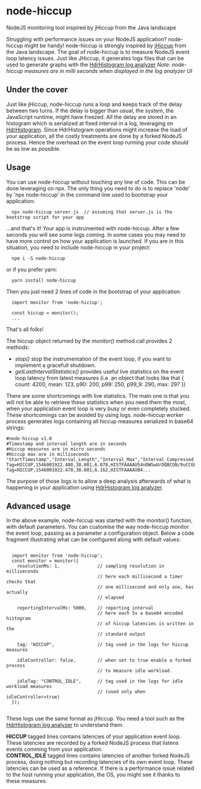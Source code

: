 # node-hiccup
NodeJS monitoring tool inspired by jHiccup from the Java landscape

Struggling with performance issues on your NodeJS application? node-hiccup might be handy!
node-hiccup is strongly inspired by [jHiccup](https://github.com/giltene/jHiccup) from the Java landscape. The goal of node-hiccup is to measure NodeJS event loop latency issues. Just like JHiccup, it generates logs files that can be used to generate graphs with the [HdrHistogram log analyzer](https://hdrhistogram.github.io/HdrHistogramJSDemo/logparser.html) 
*Note: node-hiccup measures are in milli seconds when displayed in the log analyzer UI*

## Under the cover 
Just like jHiccup, node-hiccup runs a loop and keeps track of the delay between two turns. If the delay is bigger than usual, the system, the JavaScript runtime, might have freezed. All the delay are stored in an histogram which is serialized at fixed interval in a log, leveraging on [HdrHistogram](https://github.com/HdrHistogram/HdrHistogramJS). Since HdrHistogram operations might increase the load of your application, all the costly treatments are done by a forked NodeJS process. Hence the overhead on the event loop running your code should be as low as possible. 

## Usage

You can use node-hiccup without touching any line of code. This can be done leveraging on npx. The only thing you need to do is to replace 'node' by 'npx node-hiccup' in the command line used to bootstrap your application:

```
  npx node-hiccup server.js  // assuming that server.js is the bootstrap script for your app

```

...and that's it! Your app is instrumented with node-hiccup.  After a few seconds you will see some logs coming.
In some cases you may need to have more control on how your application is launched. 
If you are in this situation, you need to include node-hiccup in your project:
```
  npm i -S node-hiccup
```
or if you prefer yarn:
```
  yarn install node-hiccup
```

Then you just need 2 lines of code in the bootstrap of your application:
```
  import monitor from 'node-hiccup';

  const hiccup = monitor();
  ...

```

That's all folks!  

The hiccup object returned by the *monitor()* method call provides 2 methods:
- *stop()* stop the instrumentation of the event loop, if you want to implement a gracefull shutdown.
- *getLastIntervalStatistics()* provides useful live statistics on the event loop latency from latest measures (i.e. an object that looks like that { count: 4200, mean: 123, p90: 200, p99: 250, p99_9: 290, max: 297 })  

There are some shortcomings with live statistics. The main one is that you will not be able to retrieve these statistics when you need them the most, when your application event loop is very busy or even completely stucked.  
These shortcomings can be avoided by using logs. node-hiccup worker process generates logs containing all hiccup measures serialized in base64 strings:
```
#node-hiccup v1.0
#Timestamp and interval length are in seconds
#Hiccup measures are in micro seconds
#Hiccup max are in milliseconds
"StartTimestamp","Interval_Length","Interval_Max","Interval_Compressed_Histogram"
Tag=HICCUP,1546001922.480,30.001,6.078,HISTFAAAAU54nDWSwUrDQBCGN/9uCCGGEoqUUkMppZRSShEp4kGkeCiliBQR8SQePfoOvoGP6Nln0G8mmmWWnX9m/pn9N2cfn/0QlEIIGRZD92Vh/OPfv39S60pLFTqq0lDP2FqaAC10rZ4a7fSV6TvDf9E7WKNckYK+FFgVVuLWknuliLB1SZxzhRQsuwBpvNAqgOmV/y1yCoCByImeOVLLKuFdWnErnTLOKHXxoc41hy1qncaONFqlPbc4aJqM0fpU7COqajIu8W85LWhz1JbYVtYyp3KAF3UDY64xDKVWxDac+1RP7DI2cEtTH/JJr7qH2XIi4J0FSoADtpczFnBeYI/YrgOj3hjBb1eieoDwwUUOmjHNDHxjOp7Kp6rtYPqtGGxuChTJVAUeShVK9AADqFG32JT2Ax/EH6c2wcidpjU/ArVKFU/hDZgil4tZ6heLoCJz
Tag=HICCUP,1546001922.478,30.001,6.162,HISTFAAAAVB4...
```

The purpose of those logs is to allow a deep analysis afterwards of what is happening in your application using [HdrHistogram log analyzer](https://hdrhistogram.github.io/HdrHistogramJSDemo/logparser.html). 


## Advanced usage
In the above example, node-hiccup was started with the monitor() function, with default parameters. You can customise the way node-hiccup monitor the event loop, passing as a parameter a configuration object. Below a code fragment illustrating what can be configured along with default values:
```

  import monitor from 'node-hiccup';
  const monitor = monitor({
    resolutionMs: 1,              // sampling resolution in milliseconds
                                  // here each millisecond a timer checks that 
                                  // one millisecond and only one, has actually
                                  // elapsed
    
    reportingIntervalMs: 5000,    // reporting interval
                                  // here each 5s a base64 encoded histogram
                                  // of hiccup latencies is written in the
                                  // standard output
    
    tag: "HICCUP",                // tag used in the logs for hiccup measures
    
    idleController: false,        // when set to true enable a forked process 
                                  // to measure idle workload.
    
    idleTag: "CONTROL_IDLE",      // tag used in the logs for idle workload measures
                                  // (used only when idleController=true)
  });


```

These logs use the same format as jHiccup. You need a tool such as the [HdrHistogram log analyzer](https://hdrhistogram.github.io/HdrHistogramJSDemo/logparser.html) to understand them.
 


**HICCUP** tagged lines contains latencies of your application event loop. These latencies are recorded by a forked NodeJS process that listens events comming from your application.  
**CONTROL_IDLE** tagged lines contains latencies of another forked NodeJS process, doing nothing but recording latencies of its own event loop. These latencies can be used as a reference. If there is a performance issue related to the host running your application, the OS, you might see it thanks to these measures.

